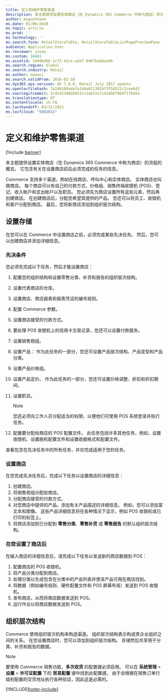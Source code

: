 ```yaml
---
title: 定义和维护零售渠道
description: 本主题提供设置实体商店（在 Dynamics 365 Commerce 中称为商店）的流程的概览。 它包含有关在设置商店前后必须完成的任务的信息。
author: mugunthanm
ms.date: 01/06/2020
ms.topic: article
ms.prod: ''
ms.technology: ''
ms.search.form: RetailStoreTable, RetailStoreTableListPagePreviewPane
audience: Application User
ms.reviewer: josaw
ms.custom: 16481
ms.assetid: 14496d96-1c72-43ce-a2e7-8467bab4ae46
ms.search.region: Global
ms.search.industry: Retail
ms.author: mumani
ms.search.validFrom: 2016-02-28
ms.dyn365.ops.version: AX 7.0.0, Retail July 2017 update
ms.openlocfilehash: 7a2db169adafa1b8a0113024f3f58522c2cee6d2
ms.sourcegitcommit: 3cdc42346bb653c13ab33a7142dbb7969f1f6dda
ms.translationtype: HT
ms.contentlocale: zh-CN
ms.lasthandoff: 03/31/2021
ms.locfileid: "5802013"
---
```

# <a name="define-and-maintain-retail-channels"></a>定义和维护零售渠道

[!include [banner](includes/banner.md)]

本主题提供设置实体商店（在 Dynamics 365 Commerce 中称为商店）的流程的概览。 它包含有关在设置商店前后必须完成的任务的信息。

Commerce 支持多个渠道，例如在线商店、呼叫中心和实体商店。 实体商店也叫做商店。 每个商店可以有自己的付款方式、价格组、销售终端收银机 (POS)、登记、收入帐户和支出帐户以及职员。 您必须先为商店设置所有这些元素，然后再创建商店。 在创建商店后，分配您希望其提供的产品。 您还可以将员工、收银机和客户分配到商店。 最后，您将新商店添加到组织层次结构。

## <a name="setting-up-stores"></a>设置存储

在您可以在 Commerce 中设置商店之前，必须完成某些先决任务。 然后，您可以创建商店并添加详细信息。

### <a name="prerequisites"></a>先决条件

您必须先完成以下任务，然后才能设置商店：

1. 配置您的组织结构和设置零售分类、补货和报告的组织层次结构。
2. 设置代表商店的仓库。
3. 设置商店、商店报表和报表凭证的编号规则。
4. 配置 Commerce 参数。
5. 设置商店接受的付款方式。
6. 要处理 POS 收银机上的信用卡交易记录，您还可以设置付款服务。
7. 设置销售税组。
8. 设置产品： 作为此任务的一部分，您还可设置产品层次结构、产品变型和产品分类。
9. 设置产品价格组。
10. 设置产品定价。 作为此任务的一部分，您还可设置价格调整、折扣和折扣期间。
11. 设置职员。

    > [!NOTE]
    > 您还必须向工作人员分配适当的权限，以便他们可使用 POS 系统登录并执行任务。

12. 配置要分配给商店的 POS 配置文件。 此任务包括许多其他任务，例如，设置收银机、设置脱机配置文件和设置收据格式和配置文件。

查看包含在先决任务中的所有任务，并仅完成适用于您的任务。

### <a name="set-up-a-store"></a>设置商店

在您完成先决任务后，完成以下任务以设置商店的详细信息：

1. 创建商店。
2. 将销售税组分配给商店。
3. 分配商店接受的付款方式。
4. 对您商店中提供的产品，添加有关产品描述的详细信息。 例如，您可以添加富文本和图像。 这些产品详细信息将在各种情况下显示，例如 POS 收银机或已打印的标签上。
5. 将商店添加到已分配到 **零售分类**、**零售补货** 或 **零售报告** 的默认组织层次结构。

### <a name="after-you-set-up-a-store"></a>在您设置了商店后

在输入商店的详细信息后，请完成以下任务以发送新的商店数据到 POS：

1. 配置商店的 POS 收银机。
2. 将产品分类分配到商店。
3. 处理分类以生成包含在分类中的产品列表并使该产品可用在商店找到。
4. 将数据（例如编号规则、硬件配置文件和 POS 屏幕布局）发送到 POS 收银机。
5. 发布商店，从而将商店数据发送到 POS。
6. 运行作业以将商店数据发送到 POS。

## <a name="organization-hierarchies"></a>组织层次结构

Commerce 使用组织层次机构来构造渠道。 组织层次结构表示构成贵企业组织之间的关系。 在您设置商店时，您可以添加到组织层次结构。 存储然后共享用于分类、补货和报告的数据。

> [!NOTE]
> 要使用 Commerce 销售功能，**多次收货** 的配置键必须启用。 可以在 **系统管理** \> **设置** \> **许可证配置** 下的 **贸易配置** 键中找到此配置键。 由于会根据在销售订单行级别配置的交货地址执行各种验证，因此这是必需的。



[!INCLUDE[footer-include](../includes/footer-banner.md)]